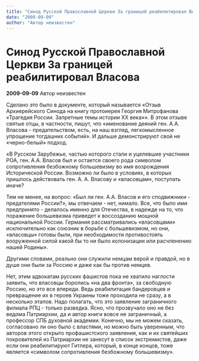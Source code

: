 ```yaml
---
title: "Синод Русской Православной Церкви За границей реабилитировал Власова"
date: "2009-09-09"
author: "Автор неизвестен"
---
```


# Синод Русской Православной Церкви За границей реабилитировал Власова

**2009-09-09** Автор неизвестен

Сделано это было в документе, который называется «Отзыв Архиерейского Синода на книгу протоиерея Георгия Митрофанова «Трагедия России. Запретные темы истории ХХ века»». В этом отзыве святые отцы, в частности, пишут, что «именование деяний ген. А.А. Власова - предательством, есть, на наш взгляд, легкомысленное упрощение тогдашних событий». И дальше демонстрируют свой не «черно-белый» подход.

«В Русском Зарубежье, частью которого стали и уцелевшие участники РОА, ген. А.А. Власов был и остается своего рода символом сопротивления безбожному большевизму во имя возрождения Исторической России. Возможно ли было в условиях, в которых пришлось действовать ген. А. А. Власову и «власовцам», поступать иначе?

Тем не менее, на вопрос: «Был ли ген. А.А. Власов и его сподвижники - предателями России?», мы отвечаем - нет, нимало. Все, что было ими предпринято - делалось именно для Отечества, в надежде на то, что поражение большевизма приведет к воссозданию мощной национальной России. Германия рассматривались «власовцами» исключительно как союзник в борьбе с большевизмом, но они, «власовцы» готовы были, при необходимости противостоять вооруженной силой какой бы то ни было колонизации или расчленению нашей Родины».

Другими словами, реально они служили немцам верой и правдой, но в душе они были за Россию и даже как бы против немцев.

Нет, этим адвокатам русских фашистов пока не хватило наглости заявить, что власовцы боролись «на два фронта», за свободную Россию, но это все впереди. Ведь реабилитация бандеровцев и превращение их в героев Украины тоже проходила не сразу, а в несколько этапов. Надо полагать, что это заявление заграничного филиала РПЦ - только разведка. Ясно, что прозвучало оно не без ведома Патриархии, да и автор книги вовсе не заграничный, а профессор СПБ духовной академии. Конечно, мы не можем сказать, согласовано ли оно было с властями, но можно быть уверенным, что авторов этого открыто профашистского заявления, как и их святейших покровителей из Патриархии не занесут в список экстремистов, даже если они реабилитируют Гитлера, который, в конце концов, тоже является «символом сопротивления безбожному большевизму».